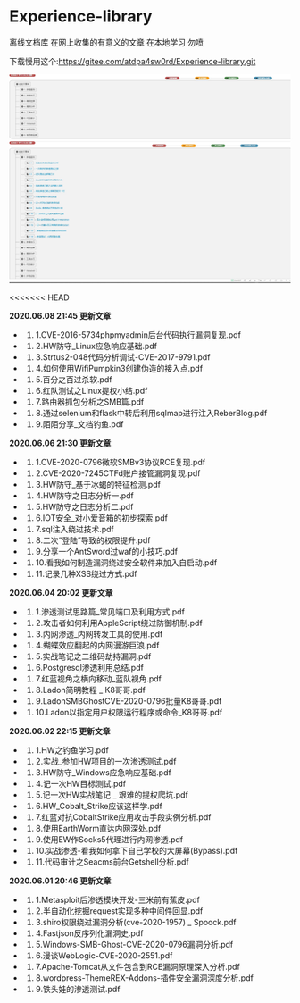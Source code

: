 # Experience-library

离线文档库
在网上收集的有意义的文章
在本地学习
勿喷

下载慢用这个:https://gitee.com/atdpa4sw0rd/Experience-library.git

![预览](https://github.com/atdpa4sw0rd/Experience-library/blob/master/Snipaste_2020-06-01_13-14-45.jpg)
![预览](https://github.com/atdpa4sw0rd/Experience-library/blob/master/Snipaste_2020-06-01_13-15-12.jpg)

<<<<<<< HEAD

 **2020.06.08 21:45 更新文章** 
- 1. 1.CVE-2016-5734phpmyadmin后台代码执行漏洞复现.pdf
- 1. 2.HW防守_Linux应急响应基础.pdf
- 1. 3.Strtus2-048代码分析调试-CVE-2017-9791.pdf
- 1. 4.如何使用WifiPumpkin3创建伪造的接入点.pdf
- 1. 5.百分之百过杀软.pdf
- 1. 6.红队测试之Linux提权小结.pdf
- 1. 7.路由器抓包分析之SMB篇.pdf
- 1. 8.通过selenium和flask中转后利用sqlmap进行注入ReberBlog.pdf
- 1. 9.陌陌分享_文档钓鱼.pdf 

 **2020.06.06 21:30 更新文章** 
- 1. 1.CVE-2020-0796微软SMBv3协议RCE复现.pdf
- 1. 2.CVE-2020-7245CTFd账户接管漏洞复现.pdf
- 1. 3.HW防守_基于冰蝎的特征检测.pdf
- 1. 4.HW防守之日志分析一.pdf
- 1. 5.HW防守之日志分析二.pdf
- 1. 6.IOT安全_对小爱音箱的初步探索.pdf
- 1. 7.sql注入绕过技术.pdf
- 1. 8.二次“登陆”导致的权限提升.pdf
- 1. 9.分享一个AntSword过waf的小技巧.pdf
- 1. 10.看我如何制造漏洞绕过安全软件来加入自启动.pdf
- 1. 11.记录几种XSS绕过方式.pdf

 **2020.06.04 20:02 更新文章** 
- 1. 1.渗透测试思路篇_常见端口及利用方式.pdf
- 1. 2.攻击者如何利用AppleScript绕过防御机制.pdf
- 1. 3.内网渗透_内网转发工具的使用.pdf
- 1. 4.蝴蝶效应翻起的内网漫游巨浪.pdf
- 1. 5.实战笔记之二维码劫持漏洞.pdf
- 1. 6.Postgresql渗透利用总结.pdf
- 1. 7.红蓝视角之横向移动_蓝队视角.pdf
- 1. 8.Ladon简明教程 _ K8哥哥.pdf
- 1. 9.LadonSMBGhostCVE-2020-0796批量K8哥哥.pdf
- 1. 10.Ladon以指定用户权限运行程序或命令_K8哥哥.pdf

 **2020.06.02 22:15 更新文章** 
- 1. 1.HW之钓鱼学习.pdf
- 1. 2.实战_参加HW项目的一次渗透测试.pdf
- 1. 3.HW防守_Windows应急响应基础.pdf
- 1. 4.记一次HW目标测试.pdf
- 1. 5.记一次HW实战笔记 _ 艰难的提权爬坑.pdf
- 1. 6.HW_Cobalt_Strike应该这样学.pdf
- 1. 7.红蓝对抗CobaltStrike应用攻击手段实例分析.pdf
- 1. 8.使用EarthWorm直达内网深处.pdf
- 1. 9.使用EW作Socks5代理进行内网渗透.pdf
- 1. 10.实战渗透-看我如何拿下自己学校的大屏幕(Bypass).pdf
- 1. 11.代码审计之Seacms前台Getshell分析.pdf

 **2020.06.01 20:46 更新文章** 
- 1. 1.Metasploit后渗透模块开发-三米前有蕉皮.pdf
- 1. 2.半自动化挖掘request实现多种中间件回显.pdf
- 1. 3.shiro权限绕过漏洞分析(cve-2020-1957) _ Spoock.pdf
- 1. 4.Fastjson反序列化漏洞史.pdf
- 1. 5.Windows-SMB-Ghost-CVE-2020-0796漏洞分析.pdf
- 1. 6.漫谈WebLogic-CVE-2020-2551.pdf
- 1. 7.Apache-Tomcat从文件包含到RCE漏洞原理深入分析.pdf
- 1. 8.wordpress-ThemeREX-Addons-插件安全漏洞深度分析.pdf
- 1. 9.铁头娃的渗透测试.pdf
